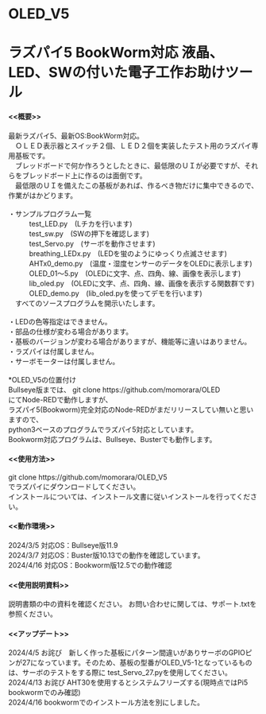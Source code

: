 # OLED_V5
# ラズパイ5 BookWorm対応 液晶、LED、SWの付いた電子工作お助けツール

<h4><<概要>></h4>
  最新ラズパイ5、最新OS:BookWorm対応。<br>
　ＯＬＥＤ表示器とスイッチ２個、ＬＥＤ２個を実装したテスト用のラズパイ専用基板です。<br>
　ブレッドボードで何か作ろうとしたときに、最低限のＵＩが必要ですが、それらをブレッドボード上に作るのは面倒です。<br>
　最低限のＵＩを備えたこの基板があれば、作るべき物だけに集中できるので、作業がはかどります。<br>
<br>
 ・サンプルプログラム一覧<br>
　　　test_LED.py　(Lチカを行います)<br>
　　　test_sw.py　(SWの押下を確認します)<br>
　　　test_Servo.py　(サーボを動作させます)<br>
　　　breathing_LEDx.py　(LEDを蛍のようにゆっくり点滅させます)<br>
　　　AHTx0_demo.py　(温度・湿度センサーのデータをOLEDに表示します)<br>
　　　OLED_01〜5.py　(OLEDに文字、点、四角、線、画像を表示します)<br>
　　　lib_oled.py　(OLEDに文字、点、四角、線、画像を表示する関数群です)<br>
　　　OLED_demo.py　(lib_oled.pyを使ってデモを行います)<br>
　すべてのソースプログラムを開示いたします。<br>
<br>
・LEDの色等指定はできません。<br>
・部品の仕様が変わる場合があります。 <br>
・基板のバージョンが変わる場合がありますが、機能等に違いはありません。<br>
・ラズパイは付属しません。<br>
・サーボモーターは付属しません。<br>
<br>
*OLED_V5の位置付け<br>
Bullseye版までは、
git clone https://github.com/momorara/OLED<br>
にてNode-REDで動作しますが、<br>
ラズパイ5(Bookworm)完全対応のNode-REDがまだリリースしてい無いと思いますので、<br>
python3ベースのプログラムでラズパイ5対応としています。<br>
Bookworm対応プログラムは、Bullseye、Busterでも動作します。<br>

<h4><<使用方法>></h4>
git clone https://github.com/momorara/OLED_V5<br>
でラズパイにダウンロードしてください。<br>
インストールについては、インストール文書に従いインストールを行ってください。<br>

<h4><<動作環境>></h4>
2024/3/5 対応OS：Bullseye版11.9<br>
2024/3/7 対応OS：Buster版10.13での動作を確認しています。<br>
2024/4/16 対応OS：Bookworm版12.5での動作確認<br>
   
<h4><<使用説明資料>></h4>
説明書類の中の資料を確認ください。
お問い合わせに関しては、サポート.txtを参照ください。

<h4><<アップデート>></h4>
2024/4/5 お詫び　新しく作った基板にパターン間違いがありサーボのGPIOピンが27になっています。そのため、基板の型番がOLED_V5-1となっているものは、サーボのテストをする際に test_Servo_27.pyを使用してください。<br>
2024/4/13 お詫び AHT30を使用するとシステムフリーズする(現時点ではPi5 bookwormでのみ確認)<br>
2024/4/16 bookwormでのインストール方法を別にしました。<br>
